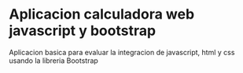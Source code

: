 # Aplicacion calculadora web javascript y bootstrap
Aplicacion basica para evaluar la integracion de javascript, html y css usando la libreria Bootstrap
 
